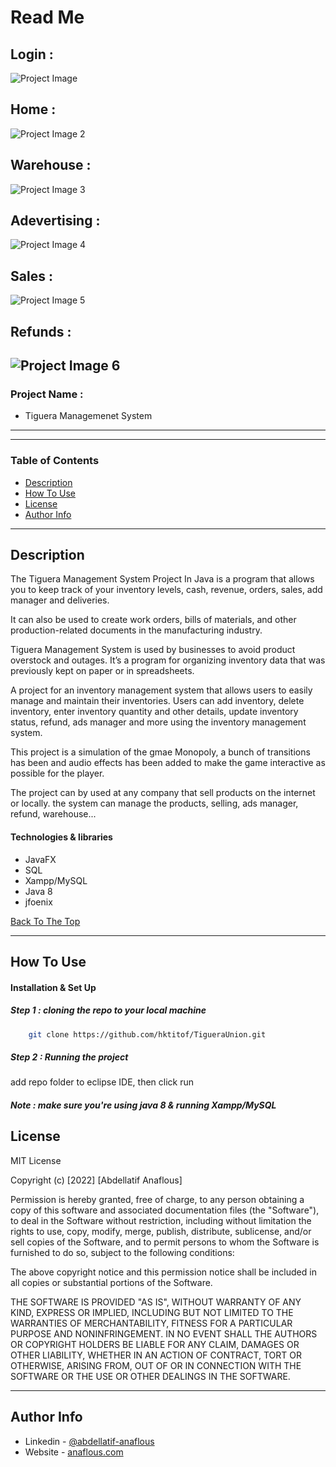 # Read Me



## Login : 

![Project Image](https://user-images.githubusercontent.com/62770500/193140200-affb6e74-9835-4ccf-a683-7c21f200e6d3.png)

## Home : 

![Project Image 2](https://user-images.githubusercontent.com/62770500/193140910-0d24b2c1-f02b-4f0c-8dc8-20e0490b2901.png)

## Warehouse :

![Project Image 3](https://user-images.githubusercontent.com/62770500/193141139-eb0a0c2c-6e34-45c1-84d2-83148dc5d023.png)

## Adevertising : 

![Project Image 4](https://user-images.githubusercontent.com/62770500/193141323-091f187c-5f59-4ae8-b544-574d5f5eda01.png)

## Sales :

![Project Image 5](https://user-images.githubusercontent.com/62770500/193141513-53a55761-e750-4f82-ae54-784cf77f0d82.png)

## Refunds :

![Project Image 6](https://user-images.githubusercontent.com/62770500/193141686-1fcc095a-11d8-4dd5-99ed-a4e79a7a8a45.png)
---

### Project Name :

- Tiguera Managemenet System

---


---

### Table of Contents


- [Description](#description)
- [How To Use](#how-to-use)
- [License](#license)
- [Author Info](#author-info)

---

## Description

The Tiguera Management System Project In Java is a program that allows you to keep track of your inventory levels, cash, revenue, orders, sales, add manager and deliveries.

It can also be used to create work orders, bills of materials, and other production-related documents in the manufacturing industry.

Tiguera Management System is used by businesses to avoid product overstock and outages. It’s a program for organizing inventory data that was previously kept on paper or in spreadsheets.

A project for an inventory management system that allows users to easily manage and maintain their inventories. Users can add inventory, delete inventory, enter inventory quantity and other details, update inventory status, refund, ads manager and more using the inventory management system.

This project is a simulation of the gmae Monopoly, a bunch of transitions has been and audio effects has been added to make the game  interactive as possible for the player.

The project can by used at any company that sell products on the internet or locally. the system can manage the products, selling, ads manager, refund, warehouse...


#### Technologies & libraries

- JavaFX
- SQL
- Xampp/MySQL
- Java 8
- jfoenix



[Back To The Top](#read-me-template)

---

## How To Use

#### Installation & Set Up
##### Step 1 : cloning the repo to your local machine

```sh
    git clone https://github.com/hktitof/TigueraUnion.git
```

##### Step 2 : Running the project 
add repo folder to eclipse IDE, then click run

##### Note : make sure you're using java 8 & running Xampp/MySQL



## License

MIT License

Copyright (c) [2022] [Abdellatif Anaflous]

Permission is hereby granted, free of charge, to any person obtaining a copy
of this software and associated documentation files (the "Software"), to deal
in the Software without restriction, including without limitation the rights
to use, copy, modify, merge, publish, distribute, sublicense, and/or sell
copies of the Software, and to permit persons to whom the Software is
furnished to do so, subject to the following conditions:

The above copyright notice and this permission notice shall be included in all
copies or substantial portions of the Software.

THE SOFTWARE IS PROVIDED "AS IS", WITHOUT WARRANTY OF ANY KIND, EXPRESS OR
IMPLIED, INCLUDING BUT NOT LIMITED TO THE WARRANTIES OF MERCHANTABILITY,
FITNESS FOR A PARTICULAR PURPOSE AND NONINFRINGEMENT. IN NO EVENT SHALL THE
AUTHORS OR COPYRIGHT HOLDERS BE LIABLE FOR ANY CLAIM, DAMAGES OR OTHER
LIABILITY, WHETHER IN AN ACTION OF CONTRACT, TORT OR OTHERWISE, ARISING FROM,
OUT OF OR IN CONNECTION WITH THE SOFTWARE OR THE USE OR OTHER DEALINGS IN THE
SOFTWARE.



---

## Author Info

- Linkedin - [@abdellatif-anaflous](https://www.linkedin.com/in/abdellatif-anaflous/)
- Website - [anaflous.com](https://anaflous.com)

